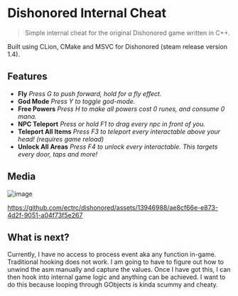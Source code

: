 # Dishonored Internal Cheat
> Simple internal cheat for the original Dishonored game written in C++.

Built using CLion, CMake and MSVC for Dishonored (steam release version 1.4).

## Features
- **Fly** *Press G to push forward, hold for a fly effect.*
- **God Mode** *Press Y to toggle god-mode.*
- **Free Powers** *Press H to make all powers cost 0 runes, and consume 0 mana.*
- **NPC Teleport** *Press or hold F1 to drag every npc in front of you.*
- **Teleport All Items** *Press F3 to teleport every interactable above your head! (requires game reload)*
- **Unlock All Areas** *Press F4 to unlock every interactable. This targets every door, taps and more!*

## Media
![image](https://github.com/ectrc/dishonored/assets/13946988/da34fb3a-011e-475a-8444-645bf35254e3)


https://github.com/ectrc/dishonored/assets/13946988/ae8cf66e-e873-4d2f-9051-a04f73f5e267


## What is next?
Currently, I have no access to process event aka any function in-game. Traditional hooking does not work. I am going to have to figure out how to unwind the asm manually and capture the values. Once I have got this, I can then hook into internal game logic and anything can be achieved. I want to do this because looping through GObjects is kinda scummy and cheaty.
